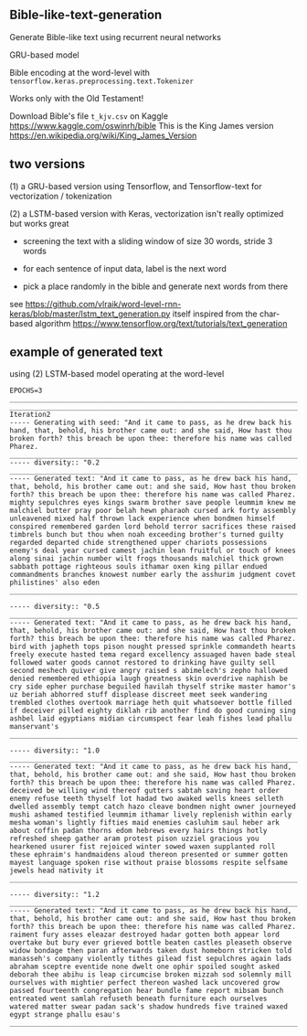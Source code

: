 ## Bible-like-text-generation
Generate Bible-like text using recurrent neural networks

GRU-based model 

Bible encoding at the word-level with `tensorflow.keras.preprocessing.text.Tokenizer`

Works only with the Old Testament!

Download Bible's file `t_kjv.csv` on Kaggle https://www.kaggle.com/oswinrh/bible
This is the King James version https://en.wikipedia.org/wiki/King_James_Version

## two versions

(1) a GRU-based version using Tensorflow, and Tensorflow-text for vectorization / tokenization

(2) a LSTM-based version with Keras, vectorization isn't really optimized but works great 

* screening the text with a sliding window of size 30 words, stride 3 words

* for each sentence of input data, label is the next word

* pick a place randomly in the bible and generate next words from there

see https://github.com/vlraik/word-level-rnn-keras/blob/master/lstm_text_generation.py itself inspired from the char-based algorithm https://www.tensorflow.org/text/tutorials/text_generation 

## example of generated text

using (2) LSTM-based model operating at the word-level
```
EPOCHS=3
________________________________________________________________________________
________________________________________________________________________________
Iteration2
----- Generating with seed: "And it came to pass, as he drew back his hand, that, behold, his brother came out: and she said, How hast thou broken forth? this breach be upon thee: therefore his name was called Pharez.
________________________________________________________________________________
----- diversity:: "0.2
________________________________________________________________________________
----- Generated text: "And it came to pass, as he drew back his hand, that, behold, his brother came out: and she said, How hast thou broken forth? this breach be upon thee: therefore his name was called Pharez. mighty sepulchres eyes kings swarm brother save people leummim knew me malchiel butter pray poor belah hewn pharaoh cursed ark forty assembly unleavened mixed half thrown lack experience when bondmen himself conspired remembered garden lord behold terror sacrifices these raised timbrels bunch but thou when noah exceeding brother's turned guilty regarded departed chide strengthened upper chariots possessions enemy's deal year cursed camest jachin lean fruitful or touch of knees along sinai jachin number wilt frogs thousands malchiel thick grown sabbath pottage righteous souls ithamar oxen king pillar endued commandments branches knowest number early the asshurim judgment covet philistines' also eden
________________________________________________________________________________

----- diversity:: "0.5
________________________________________________________________________________
----- Generated text: "And it came to pass, as he drew back his hand, that, behold, his brother came out: and she said, How hast thou broken forth? this breach be upon thee: therefore his name was called Pharez. bird with japheth tops pison nought pressed sprinkle commandeth hearts freely execute hasted tema regard excellency assuaged haven bade steal followed water goods cannot restored to drinking have guilty sell second meshech quiver give angry raised s abimelech's zepho hallowed denied remembered ethiopia laugh greatness skin overdrive naphish be cry side epher purchase beguiled havilah thyself strike master hamor's uz beriah abhorred stuff displease discreet meet seek wandering trembled clothes overtook marriage heth quit whatsoever bottle filled if deceiver pilled eighty diklah rib another find do good cunning sing ashbel laid egyptians midian circumspect fear leah fishes lead phallu manservant's
________________________________________________________________________________

----- diversity:: "1.0
________________________________________________________________________________
----- Generated text: "And it came to pass, as he drew back his hand, that, behold, his brother came out: and she said, How hast thou broken forth? this breach be upon thee: therefore his name was called Pharez. deceived be willing wind thereof gutters sabtah saving heart order enemy refuse teeth thyself lot hadad two awaked wells knees selleth dwelled assembly tempt catch hazo cleave bondmen night owner journeyed mushi ashamed testified leummim ithamar lively replenish within early mesha woman's lightly fifties maid enemies casluhim saul heber ark about coffin padan thorns edom hebrews every hairs things hotly refreshed sheep gather aram protest pison uzziel gracious you hearkened usurer fist rejoiced winter sowed waxen supplanted roll these ephraim's handmaidens aloud thereon presented or summer gotten mayest language spoken rise without praise blossoms respite selfsame jewels head nativity it
________________________________________________________________________________

----- diversity:: "1.2
________________________________________________________________________________
----- Generated text: "And it came to pass, as he drew back his hand, that, behold, his brother came out: and she said, How hast thou broken forth? this breach be upon thee: therefore his name was called Pharez. raiment fury asses eleazar destroyed hadar gotten both appear lord overtake but bury ever grieved bottle beaten castles pleaseth observe widow bondage then paran afterwards taken dust homeborn stricken told manasseh's company violently tithes gilead fist sepulchres again lads abraham sceptre eventide none dwelt one ophir spoiled sought asked deborah thee abihu is leap circumcise broken mizzah sod solemnly mill ourselves with mightier perfect thereon washed lack uncovered grow passed fourteenth congregation hear bundle fame report mibsam bunch entreated went samlah refuseth beneath furniture each ourselves watered matter swear padan sack's shadow hundreds five trained waxed egypt strange phallu esau's
________________________________________________________________________________
```
